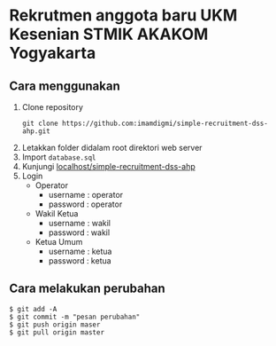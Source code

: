 # Rekrutmen anggota baru UKM Kesenian STMIK AKAKOM Yogyakarta

## Cara menggunakan
1. Clone repository
    ```
    git clone https://github.com:imamdigmi/simple-recruitment-dss-ahp.git
    ```
2. Letakkan folder didalam root direktori web server
3. Import `database.sql`
4. Kunjungi [localhost/simple-recruitment-dss-ahp](http://localhost/simple-recruitment-dss-ahp)
5. Login
    - Operator
        - username : operator
        - password : operator
    - Wakil Ketua
        - username : wakil
        - password : wakil
    - Ketua Umum
        - username : ketua
        - password : ketua

## Cara melakukan perubahan
```
$ git add -A
$ git commit -m "pesan perubahan"
$ git push origin maser
$ git pull origin master
```